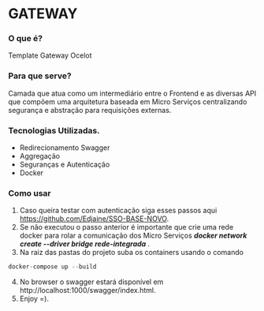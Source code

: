 # GATEWAY 
### O que é?
Template Gateway Ocelot 
### Para que serve?
Camada que atua como um intermediário entre o Frontend e as diversas API que compõem uma arquitetura baseada em Micro Serviços centralizando segurança e abstração para requisições externas.
### Tecnologias Utilizadas.
- Redirecionamento Swagger
- Aggregação
- Seguranças e Autenticação
- Docker
### Como usar
1. Caso queira testar com autenticação siga esses passos aqui https://github.com/Edjaine/SSO-BASE-NOVO.
2. Se não executou o passo anterior é importante que crie uma rede docker para rolar a comunicação dos Micro Serviços ***docker network create --driver bridge rede-integrada*** .
3. Na raiz das pastas do projeto suba os containers usando o comando 
```csharp 
docker-compose up --build
```
4. No browser o swagger estará disponível em http://localhost:1000/swagger/index.html.
5. Enjoy =).
